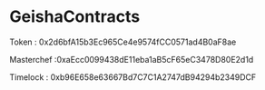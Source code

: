# GeishaContracts

Token : 0x2d6bfA15b3Ec965Ce4e9574fCC0571ad4B0aF8ae

Masterchef :0xaEcc0099438dE11eba1aB5cF65eC3478D80E2d1d

Timelock : 0xb96E658e63667Bd7C7C1A2747dB94294b2349DCF
